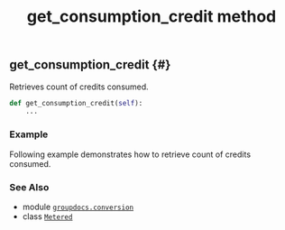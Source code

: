 ﻿---
title: get_consumption_credit method
second_title: GroupDocs.Conversion for Python via .NET API References
description: 
type: docs
weight: 20
url: /python-net/groupdocs.conversion/metered/get_consumption_credit/
is_root: false
---

## get_consumption_credit {#}

Retrieves count of credits consumed.



```python
def get_consumption_credit(self):
    ...
```



### Example 


Following example demonstrates how to retrieve count of credits consumed.



### See Also
* module [`groupdocs.conversion`](../../)
* class [`Metered`](/conversion/python-net/groupdocs.conversion/metered)
